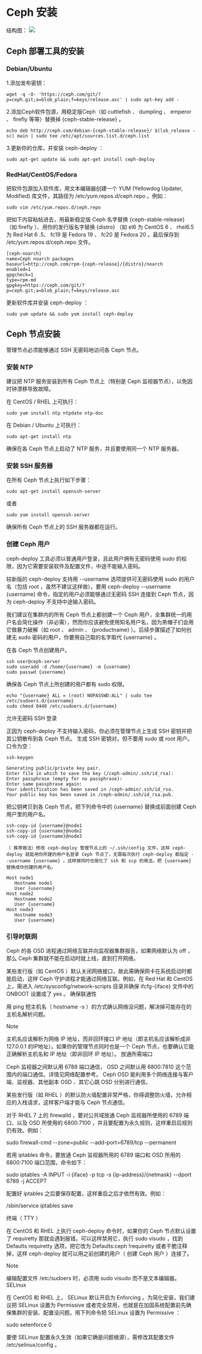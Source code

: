 # Ceph 安装
结构图：
![](../Image/Ceph-install.png)

## Ceph 部署工具的安装
### Debian/Ubuntu
1.添加发布密钥：

    wget -q -O- 'https://ceph.com/git/?p=ceph.git;a=blob_plain;f=keys/release.asc' | sudo apt-key add -  
2.添加Ceph软件包源，用稳定版Ceph（如 cuttlefish 、 dumpling 、 emperor 、 firefly 等等）替换掉 {ceph-stable-release} 。  

    echo deb http://ceph.com/debian-{ceph-stable-release}/ $(lsb_release -sc) main | sudo tee /etc/apt/sources.list.d/ceph.list

3.更新你的仓库，并安装 ceph-deploy ：  

    sudo apt-get update && sudo apt-get install ceph-deploy

### RedHat/CentOS/Fedora
把软件包源加入软件库，用文本编辑器创建一个 YUM (Yellowdog Updater, Modified) 库文件，其路径为 /etc/yum.repos.d/ceph.repo 。例如：

    sudo vim /etc/yum.repos.d/ceph.repo

把如下内容粘帖进去，用最新稳定版 Ceph 名字替换 {ceph-stable-release} （如 firefly ）、用你的发行版名字替换 {distro} （如 el6 为 CentOS 6 、 rhel6.5 为 Red Hat 6 .5、 fc19 是 Fedora 19 、 fc20 是 Fedora 20 。最后保存到 /etc/yum.repos.d/ceph.repo 文件。

    [ceph-noarch]
    name=Ceph noarch packages
    baseurl=http://ceph.com/rpm-{ceph-release}/{distro}/noarch
    enabled=1
    gpgcheck=1
    type=rpm-md
    gpgkey=https://ceph.com/git/?p=ceph.git;a=blob_plain;f=keys/release.asc

更新软件库并安装 ceph-deploy ：

    sudo yum update && sudo yum install ceph-deploy

## Ceph 节点安装
管理节点必须能够通过 SSH 无密码地访问各 Ceph 节点。
### 安装 NTP
建议把 NTP 服务安装到所有 Ceph 节点上（特别是 Ceph 监视器节点），以免因时钟漂移导致故障。

在 CentOS / RHEL 上可执行：

    sudo yum install ntp ntpdate ntp-doc

在 Debian / Ubuntu 上可执行：

    sudo apt-get install ntp

确保在各 Ceph 节点上启动了 NTP 服务，并且要使用同一个 NTP 服务器。
### 安装 SSH 服务器

在所有 Ceph 节点上执行如下步骤：

    sudo apt-get install openssh-server

或者

    sudo yum install openssh-server

确保所有 Ceph 节点上的 SSH 服务器都在运行。

### 创建 Ceph 用户

ceph-deploy 工具必须以普通用户登录，且此用户拥有无密码使用 sudo 的权限，因为它需要安装软件及配置文件，中途不能输入密码。

较新版的 ceph-deploy 支持用 --username 选项提供可无密码使用 sudo 的用户名（包括 root ，虽然不建议这样做）。要用 ceph-deploy --username {username} 命令，指定的用户必须能够通过无密码 SSH 连接到 Ceph 节点，因为 ceph-deploy 不支持中途输入密码。

我们建议在集群内的所有 Ceph 节点上都创建一个 Ceph 用户，全集群统一的用户名会简化操作（非必需），然而你应该避免使用知名用户名，因为黑帽子们会用它做暴力破解（如 root 、 admin 、 {productname} ）。后续步骤描述了如何创建无 sudo 密码的用户，你要用自己取的名字取代 {username} 。

在各 Ceph 节点创建用户。

    ssh user@ceph-server
    sudo useradd -d /home/{username} -m {username}
    sudo passwd {username}

确保各 Ceph 节点上所创建的用户都有 sudo 权限。

    echo "{username} ALL = (root) NOPASSWD:ALL" | sudo tee /etc/sudoers.d/{username}
    sudo chmod 0440 /etc/sudoers.d/{username}

允许无密码 SSH 登录

正因为 ceph-deploy 不支持输入密码，你必须在管理节点上生成 SSH 密钥并把其公钥散布到各 Ceph 节点。
生成 SSH 密钥对，但不要用 sudo 或 root 用户。口令为空：

    ssh-keygen

    Generating public/private key pair.
    Enter file in which to save the key (/ceph-admin/.ssh/id_rsa):
    Enter passphrase (empty for no passphrase):
    Enter same passphrase again:
    Your identification has been saved in /ceph-admin/.ssh/id_rsa.
    Your public key has been saved in /ceph-admin/.ssh/id_rsa.pub.

把公钥拷贝到各 Ceph 节点，把下列命令中的 {username} 替换成前面创建 Ceph 用户里的用户名。

    ssh-copy-id {username}@node1
    ssh-copy-id {username}@node2
    ssh-copy-id {username}@node3

    （ 推荐做法）修改 ceph-deploy 管理节点上的 ~/.ssh/config 文件，这样 ceph-deploy 就能用你所建的用户名登录 Ceph 节点了，无需每次执行 ceph-deploy 都指定 --username {username} 。这样做同时也简化了 ssh 和 scp 的用法。把 {username} 替换成你创建的用户名。

    Host node1
       Hostname node1
       User {username}
    Host node2
       Hostname node2
       User {username}
    Host node3
       Hostname node3
       User {username}

### 引导时联网

Ceph 的各 OSD 进程通过网络互联并向监视器集群报告，如果网络默认为 off ，那么 Ceph 集群就不能在启动时就上线，直到打开网络。

某些发行版（如 CentOS ）默认关闭网络接口，故此需确保网卡在系统启动时都能启动，这样 Ceph 守护进程才能通过网络互联。例如，在 Red Hat 和 CentOS 上，需进入 /etc/sysconfig/network-scripts 目录并确保 ifcfg-{iface} 文件中的 ONBOOT 设置成了 yes 。
确保联通性

用 ping 短主机名（ hostname -s ）的方式确认网络没问题，解决掉可能存在的主机名解析问题。

Note

主机名应该解析为网络 IP 地址，而非回环接口 IP 地址（即主机名应该解析成非 127.0.0.1 的IP地址）。如果你的管理节点同时也是一个 Ceph 节点，也要确认它能正确解析主机名和 IP 地址（即非回环 IP 地址）。
放通所需端口

Ceph 监视器之间默认用 6789 端口通信， OSD 之间默认用 6800:7810 这个范围内的端口通信。详情见网络配置参考。 Ceph OSD 能利用多个网络连接与客户端、监视器、其他副本 OSD 、其它心跳 OSD 分别进行通信。

某些发行版（如 RHEL ）的默认防火墙配置非常严格，你得调整防火墙，允许相应的入栈请求，这样客户端才能与 Ceph 节点通信。

对于 RHEL 7 上的 firewalld ，要对公共域放通 Ceph 监视器所使用的 6789 端口、以及 OSD 所使用的 6800:7100 ，并且要配置为永久规则，这样重启后规则仍有效。例如：

sudo firewall-cmd --zone=public --add-port=6789/tcp --permanent

若用 iptables 命令，要放通 Ceph 监视器所用的 6789 端口和 OSD 所用的 6800:7100 端口范围，命令如下：

sudo iptables -A INPUT -i {iface} -p tcp -s {ip-address}/{netmask} --dport 6789 -j ACCEPT

配置好 iptables 之后要保存配置，这样重启之后才依然有效。例如：

/sbin/service iptables save

终端（ TTY ）

在 CentOS 和 RHEL 上执行 ceph-deploy 命令时，如果你的 Ceph 节点默认设置了 requiretty 那就会遇到报错。可以这样禁用它，执行 sudo visudo ，找到 Defaults requiretty 选项，把它改为 Defaults:ceph !requiretty 或者干脆注释掉，这样 ceph-deploy 就可以用之前创建的用户（ 创建 Ceph 用户 ）连接了。

Note

编辑配置文件 /etc/sudoers 时，必须用 sudo visudo 而不是文本编辑器。
SELinux

在 CentOS 和 RHEL 上， SELinux 默认开启为 Enforcing 。为简化安装，我们建议把 SELinux 设置为 Permissive 或者完全禁用，也就是在加固系统配置前先确保集群的安装、配置没问题。用下列命令把 SELinux 设置为 Permissive ：

sudo setenforce 0

要使 SELinux 配置永久生效（如果它确是问题根源），需修改其配置文件 /etc/selinux/config 。
